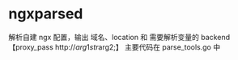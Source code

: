 # ngxparsed

解析自建 ngx 配置，输出 域名、location 和 需要解析变量的 backend【proxy_pass http://${arg1}str$arg2;】
主要代码在 parse_tools.go 中
